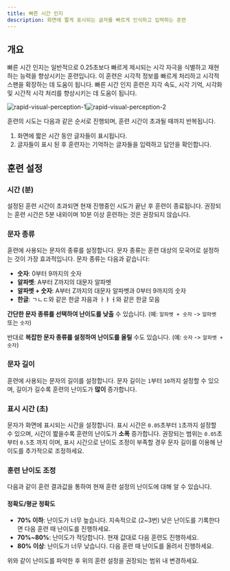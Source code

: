 ```yaml
---
title: 빠른 시간 인지
description: 화면에 짧게 표시되는 글자를 빠르게 인식하고 입력하는 훈련
---
```


## 개요

빠른 시간 인지는 일반적으로 0.25초보다 빠르게 제시되는 시각 자극을 식별하고 재현하는 능력을 향상시키는 훈련입니다. 이 훈련은 시각적 정보를 빠르게 처리하고 시각적 스팬을 확장하는 데 도움이 됩니다. 빠른 시간 인지 훈련은 지각 속도, 시각 기억, 시각화 및 시간적 시각 처리를 향상시키는 데 도움이 됩니다.

![rapid-visual-perception-1](/rapid-visual-perception-1.png)![rapid-visual-perception-2](/rapid-visual-perception-2.png)

훈련의 시도는 다음과 같은 순서로 진행되며, 훈련 시간이 초과될 때까지 반복됩니다.

1. 화면에 짧은 시간 동안 글자들이 표시됩니다.
2. 글자들이 표시 된 후 훈련자는 기억하는 글자들을 입력하고 답안을 확인합니다.

## 훈련 설정

### 시간 (분)

설정된 훈련 시간이 초과되면 현재 진행중인 시도가 끝난 후 훈련이 종료됩니다. 권장되는 훈련 시간은 5분 내외이며 10분 이상 훈련하는 것은 권장되지 않습니다.

### 문자 종류

휸련에 사용되는 문자의 종류를 설정합니다. 문자 종류는 훈련 대상의 모국어로 설정하는 것이 가장 효과적입니다. 문자 종류는 다음과 같습니다:

- **숫자**: 0부터 9까지의 숫자
- **알파벳**: A부터 Z까지의 대문자 알파벳
- **알파벳 + 숫자**: A부터 Z까지의 대문자 알파벳과 0부터 9까지의 숫자
- **한글**: ㄱㄴㄷ와 같은 한글 자음과 ㅏㅑㅓ와 같은 한글 모음

**간단한 문자 종류를 선택하여 난이도를 낮출** 수 있습니다. (예: `알파벳 + 숫자` -> `알파벳` 또는 `숫자`)

반대로 **복잡한 문자 종류를 설정하여 난이도를 올릴** 수도 있습니다. (예: `숫자` -> `알파벳 + 숫자`)

### 문자 길이

훈련에 사용되는 문자의 길이를 설정합니다. 문자 길이는 `1`부터 `10`까지 설정할 수 있으며, 길이가 길수록 훈련의 난이도가 **많이** 증가합니다.

### 표시 시간 (초)

문자가 화면에 표시되는 시간을 설정합니다. 표시 시간은 `0.05`초부터 `1`초까지 설정할 수 있으며, 시간이 짧을수록 훈련의 난이도가 **소폭** 증가합니다. 권장되는 범위는 `0.05`초 부터 `0.5`초 까지 이며, 표시 시간으로 난이도 조정이 부족할 경우 문자 길이를 이용해 난이도를 추가적으로 조정하세요.

### 훈련 난이도 조정

다음과 같이 훈련 결과값을 통하여 현재 훈련 설정의 난이도에 대해 알 수 있습니다.

#### **정확도/평균 정확도**

- **70% 이하**: 난이도가 너무 높습니다. 지속적으로 (2\~3번) 낮은 난이도를 기록한다면 다음 훈련 때 난이도를 진행하세요.
- **70%\~80%**: 난이도가 적당합니다. 현재 값대로 다음 훈련도 진행하세요.
- **80% 이상**: 난이도가 너무 낮습니다. 다음 훈련 때 난이도를 올려서 진행하세요.

위와 같이 난이도를 파악한 후 위의 훈련 설정을 권장되는 범위 내 변경하세요.
